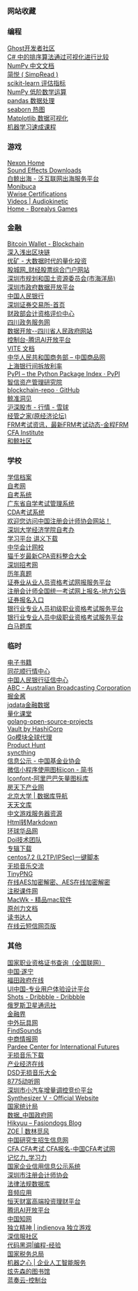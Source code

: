 <DL><p>
    <DT><H3>网站收藏</H3>
    <DL><p>
        <DT><H3>编程</H3>
        <DL><p>
            <DT><A HREF="https://ghost.org/zh_CN/developers/">Ghost开发者社区</A>
            <DT><A HREF="http://zzy.my/blog/post/C-sorting-algorithms">C# 中的排序算法通过可视化进行比较</A>
            <DT><A HREF="https://www.numpy.org.cn/">NumPy 中文文档</A>
            <DT><A HREF="https://github.com/Kenshin/simpread">简悦 ( SimpRead )</A>
            <DT><A HREF="http://scikit-learn.org/stable/auto_examples/index.html">scikit-learn 评估指标</A>
            <DT><A HREF="http://www.numpy.org/">NumPy 低阶数学运算</A>
            <DT><A HREF="http://pandas.pydata.org/pandas-docs/stable/">pandas 数据处理</A>
            <DT><A HREF="http://seaborn.pydata.org/index.html">seaborn 热图</A>
            <DT><A HREF="https://matplotlib.org/contents.html">Matplotlib 数据可视化</A>
            <DT><A HREF="https://developers.google.cn/machine-learning/crash-course/">机器学习速成课程</A>
        </DL><p>
        <DT><H3>游戏</H3>
        <DL><p>
            <DT><A HREF="https://www.nexon.com/main/en">Nexon Home</A>
            <DT><A HREF="https://www.sounddogs.com/">Sound Effects Downloads</A>
            <DT><A HREF="http://www.baijingapp.com/">白鲸出海 - 泛互联网出海服务平台</A>
            <DT><A HREF="https://github.com/Monibuca">Monibuca</A>
            <DT><A HREF="https://www.audiokinetic.com/learn/certifications/">Wwise Certifications</A>
            <DT><A HREF="https://www.audiokinetic.com/learn/videos/">Videos | Audiokinetic</A>
            <DT><A HREF="http://www.borealysgames.com/">Home - Borealys Games</A>
        </DL><p>
        <DT><H3>金融</H3>
        <DL><p>
            <DT><A HREF="https://blockchain.info/wallet/#/home">Bitcoin Wallet - Blockchain</A>
            <DT><A HREF="https://learnblockchain.cn/">深入浅出区块链</A>
            <DT><A HREF="https://uqer.datayes.com/">优矿 - 大数据时代的量化投资</A>
            <DT><A HREF="https://www.gucheng.com/">股城网_财经股票综合门户网站</A>
            <DT><A HREF="http://www.szpl.gov.cn/">深圳市规划和国土资源委员会(市海洋局)</A>
            <DT><A HREF="http://opendata.sz.gov.cn/index">深圳市政府数据开放平台</A>
            <DT><A HREF="http://www.pbc.gov.cn/">中国人民银行</A>
            <DT><A HREF="http://www.szse.cn/">深圳证券交易所-首页</A>
            <DT><A HREF="http://kzp.mof.gov.cn/index.jsp">财政部会计资格评价中心</A>
            <DT><A HREF="http://www.sczwfw.gov.cn/app/main?iframeUrlLo=presonServices/presonServicesHome/510900000000/12&areaCode=510900000000">四川政务服务网</A>
            <DT><A HREF="http://www.sc.gov.cn/10462/13797/index.shtml">数据开放--四川省人民政府网站</A>
            <DT><A HREF="https://ai.qq.com/console/home">控制台-腾讯AI开放平台</A>
            <DT><A HREF="https://vite.wiki/zh/">VITE 文档</A>
            <DT><A HREF="http://ccn.mofcom.gov.cn/">中华人民共和国商务部 – 中国商品网</A>
            <DT><A HREF="http://www.shibor.org/">上海银行间拆放利率</A>
            <DT><A HREF="https://pypi.org/">PyPI – the Python Package Index · PyPI</A>
            <DT><A HREF="http://www.ztrust.com/" ADD_DATE="1528708581">智信资产管理研究院</A>
            <DT><A HREF="https://github.com/blockchain-repo">blockchain-repo · GitHub</A>
            <DT><A HREF="https://insight.jingdata.com/#/Service/work">鲸准洞见</A>
            <DT><A HREF="https://xueqiu.com/hq#">沪深股市 - 行情 - 雪球</A>
            <DT><A HREF="http://bbs.pinggu.org/">经管之家(原经济论坛)</A>
            <DT><A HREF="http://frm.gfedu.com/news/">FRM考试资讯，最新FRM考试动态-金程FRM</A>
            <DT><A HREF="https://www.cfainstitute.org/">CFA Institute</A>
            <DT><A HREF="https://www.kesci.com/">和鲸社区</A>
        </DL><p>
        <DT><H3>学校</H3>
        <DL><p>
            <DT><A HREF="https://my.chsi.com.cn/archive/index.jsp">学信档案</A>
            <DT><A HREF="http://zikao.eol.cn/">自考网</A>
            <DT><A HREF="https://www.eeagd.edu.cn/zkbk/login/login.jsp">自考系统</A>
            <DT><A HREF="https://www.eeagd.edu.cn/zkselfec/login/login.jsp">广东省自学考试管理系统</A>
            <DT><A HREF="http://exam.cda.cn/">CDA考试系统</A>
            <DT><A HREF="http://www.cicpa.org.cn/">欢迎您访问中国注册会计师协会网站！</A>
            <DT><A HREF="http://bs.szu.edu.cn/bszk1/index.html">深圳大学经济学院自考办</A>
            <DT><A HREF="http://cloud.gaodun.com/handouts/download/10757?vid=8600&refSite=">学习平台 讲义下载</A>
            <DT><A HREF="http://www.chinaacc.com/">中华会计网校</A>
            <DT><A HREF="http://www.cuipixiong.com/forum.php?mod=viewthread&tid=111&extra=page%3D1">猫千岁最新CPA资料整合大全</A>
            <DT><A HREF="http://zkb.sz.gov.cn/">深圳招考网</A>
            <DT><A HREF="http://zikao.eol.cn/National/zixun/index.html">历年真题</A>
            <DT><A HREF="https://cyks.sac.net.cn/sac/stulogin/input.htm">证券业从业人员资格考试网报服务平台</A>
            <DT><A HREF="http://cpaexam.cicpa.org.cn/prostatement">注册会计师全国统一考试网上报名-地方公告</A>
            <DT><A HREF="https://cyks.sac.net.cn/sac/login/login_lb.htm">证券报名入口</A>
            <DT><A HREF="http://cj.ccbp.org.cn/site/">银行业专业人员初级职业资格考试服务平台</A>
            <DT><A HREF="http://zj.ccbp.org.cn/site/#/default/login">银行业专业人员中级职业资格考试服务平台</A>
            <DT><A HREF="http://baimatiku.adasplus.com/home/tempindex">白马题库</A>
        </DL><p>
        <DT><H3>临时</H3>
        <DL><p>
            <DT><A HREF="https://www.jb51.net/books/">电子书籍</A>
            <DT><A HREF="http://q.10jqka.com.cn/">同花顺行情中心</A>
            <DT><A HREF="http://www.pbccrc.org.cn/">中国人民银行征信中心</A>
            <DT><A HREF="https://www.abc.net.au/">ABC - Australian Broadcasting Corporation</A>
            <DT><A HREF="https://e.xitu.io/">掘金酱</A>
            <DT><A HREF="https://dataapi.joinquant.com/docs">jqdata金融数据</A>
            <DT><A HREF="https://www.joinquant.com/study#math">量化课堂</A>
            <DT><A HREF="https://github.com/hackstoic/golang-open-source-projects#%E7%9B%AE%E5%BD%95">golang-open-source-projects</A>
            <DT><A HREF="https://www.vaultproject.io/">Vault by HashiCorp</A>
            <DT><A HREF="https://goproxy.io/zh/">Go模块全球代理</A>
            <DT><A HREF="https://www.producthunt.com/">Product Hunt</A>
            <DT><A HREF="https://github.com/syncthing/syncthing">syncthing</A>
            <DT><A HREF="http://gs.amac.org.cn/">信息公示 - 中国基金业协会</A>
            <DT><A HREF="https://www.jianshu.com/p/0d631d3b1983">微信小程序使用图标icon - 简书</A>
            <DT><A HREF="https://www.iconfont.cn/manage/index?manage_type=myprojects&projectId=1469278&keyword=">Iconfont-阿里巴巴矢量图标库</A>
            <DT><A HREF="https://fdc.fang.com/data/">房天下产业网</A>
            <DT><A HREF="http://dbnav.lib.pku.edu.cn/newhomepage?field_fenlei_xueke_tid%5B0%5D=14&sort_bef_combine=field_shou_zi_mu_tid%20ASC&page=1">北京大学 | 数据库导航</A>
            <DT><A HREF="https://www.wenku365.com/">天天文库</A>
            <DT><A HREF="https://github.com/hstcscolor/awesome-gameserver-cn">中文游戏服务器资源</A>
            <DT><A HREF="http://www.atoolbox.net/Tool.php?Id=715">Html转Markdown</A>
            <DT><A HREF="https://www.chinabrands.cn/?rel=Ar_home">环球华品网</A>
            <DT><A HREF="https://www.doiduoyi.com/">Doi技术团队</A>
            <DT><A HREF="http://www.51ape.com/zhuanji/">专辑下载</A>
            <DT><A HREF="http://ssword.cn/f/view-357fad33c99842f3a677524132b205f7-008792af1abb405bbc6db62b01e9fb52.html">centos7.2 (L2TP/IPSec)一键脚本</A>
            <DT><A HREF="https://www.sq688.com/">无损音乐交流</A>
            <DT><A HREF="https://tinify.cn/">TinyPNG</A>
            <DT><A HREF="http://tool.chacuo.net/cryptaes">在线AES加密解密、AES在线加密解密</A>
            <DT><A HREF="https://www.ctakj.com/">注税课件网</A>
            <DT><A HREF="http://www.chinabaogao.com/">MacWk - 精品mac软件</A>
            <DT><A HREF="https://max.book118.com/">原创力文档</A>
            <DT><A HREF="http://www.dushudaren.com/">读书达人</A>
            <DT><A HREF="http://www.z-sms.com/">在线云短信网页版</A>
        </DL><p>
        <DT><H3>其他</H3>
        <DL><p>
            <DT><A HREF="http://zscx.osta.org.cn/">国家职业资格证书查询（全国联网）</A>
            <DT><A HREF="http://www.suining.gov.cn/">中国·遂宁</A>
            <DT><A HREF="http://www.szft.gov.cn/">福田政府在线</A>
            <DT><A HREF="http://www.ui.cn/">UI中国-专业用户体验设计平台</A>
            <DT><A HREF="https://dribbble.com/">Shots - Dribbble - Dribbble</A>
            <DT><A HREF="http://sputniknews.cn/">俄罗斯卫星通讯社</A>
            <DT><A HREF="http://www.jrj.com.cn/">金融界</A>
            <DT><A HREF="https://www.ctoy.com.cn/">中外玩具网</A>
            <DT><A HREF="http://www.findsounds.com/typesChinese.html">FindSounds</A>
            <DT><A HREF="http://www.askci.com/">中商情报网</A>
            <DT><A HREF="https://pardee.du.edu/">Pardee Center for International Futures</A>
            <DT><A HREF="http://www.52flac.com/">无损音乐下载</A>
            <DT><A HREF="http://www.chjzx.com.cn/">产业经济在线</A>
            <DT><A HREF="http://www.8775.com/dsd.asp">DSD无损音乐大全</A>
            <DT><A HREF="http://www.8775.com/">8775动听网</A>
            <DT><A HREF="http://szxqcjj.com/">深圳市小汽车增量调控竞价平台</A>
            <DT><A HREF="http://synthesizerv.com/zh-cn/">Synthesizer V - Official Website</A>
            <DT><A HREF="http://www.stats.gov.cn/">国家统计局</A>
            <DT><A HREF="http://www.gov.cn/shuju/">数据_中国政府网</A>
            <DT><A HREF="https://fasiondog.cn/archives/tag/hikyuu">Hikyuu – Fasiondogs Blog</A>
            <DT><A HREF="https://woaielf.github.io/">ZOE | 数林觅风</A>
            <DT><A HREF="https://yz.chsi.com.cn/">中国研究生招生信息网</A>
            <DT><A HREF="http://www.cfa.cn/">CFA,CFA考试,CFA报名-中国CFA考试网</A>
            <DT><A HREF="http://www.xuexili.com/jiyili/">记忆力_学习力</A>
            <DT><A HREF="http://www.gsxt.gov.cn/corp-query-homepage.html">国家企业信用信息公示系统</A>
            <DT><A HREF="http://www.szicpa.org/">深圳市注册会计师协会</A>
            <DT><A HREF="http://search.chinalaw.gov.cn/search2.html">法律法规数据库</A>
            <DT><A HREF="http://audiobar.cn/forum.php">音频应用</A>
            <DT><A HREF="https://www.chtwm.com/">恒天财富高端投资理财平台</A>
            <DT><A HREF="http://ai.qq.com/cgi-bin/console_overview">腾讯AI开放平台</A>
            <DT><A HREF="http://www.cnki.net/">中国知网</A>
            <DT><A HREF="https://indienova.com/">独立精神 | indienova 独立游戏</A>
            <DT><A HREF="https://bbs.sangfor.com.cn/plugin.php?id=info:index">深信服社区</A>
            <DT><A HREF="https://www.cd404.com/">代码黑洞|编程-经验</A>
            <DT><A HREF="http://www.chinatax.gov.cn/">国家税务总局</A>
            <DT><A HREF="https://www.jiqizhixin.com/">机器之心 | 企业人工智能服务</A>
            <DT><A HREF="http://www.360doc.com/userhome/44683857">炫先森的图书馆</A>
            <DT><A HREF="https://up.woozooo.com/u">蓝奏云-控制台</A>
        </DL><p>
    </DL><p>
</DL><p>
